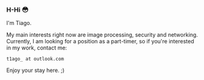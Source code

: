 ### H-Hi 😳

I'm Tiago.

My main interests right now are image processing, security and networking.
Currently, I am looking for a position as a part-timer, so if you're interested in my work, contact me:

    t1ago_ at outlook.com

Enjoy your stay here. ;)
